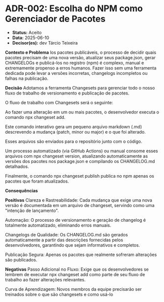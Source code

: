# ADR-002: Escolha do NPM como Gerenciador de Pacotes

- **Status:** Aceito
- **Data:** 2025-06-10
- **Decisor(es):** dev Tárcio Teixeira

**Contexto e Problema**
los pacotes publicáveis, o processo de decidir quais pacotes precisam de uma nova versão, atualizar seus package.json, gerar CHANGELOGs e publicá-los no registro (npm) é complexo, manual e extremamente propenso a erros humanos. Fazer isso sem uma ferramenta dedicada pode levar a versões incorretas, changelogs incompletos ou falhas na publicação.

**Decisão**
Adotamos a ferramenta Changesets para gerenciar todo o nosso fluxo de trabalho de versionamento e publicação de pacotes.

O fluxo de trabalho com Changesets será o seguinte:

Ao fazer uma alteração em um ou mais pacotes, o desenvolvedor executa o comando npx changeset add.

Este comando interativo gera um pequeno arquivo markdown (.md) descrevendo a mudança (patch, minor ou major) e o que foi alterado.

Esses arquivos são enviados para o repositório junto com o código.

Um processo automatizado (via GitHub Actions) ou manual consome esses arquivos com npx changeset version, atualizando automaticamente as versões dos pacotes nos package.json e compilando os CHANGELOG.md detalhados.

Finalmente, o comando npx changeset publish publica no npm apenas os pacotes que foram atualizados.

**Consequências**

**Positivas**
Clareza e Rastreabilidade: Cada mudança que exige uma nova versão é documentada em um arquivo de changeset, servindo como uma "intenção de lançamento".

Automação: O processo de versionamento e geração de changelog é totalmente automatizado, eliminando erros manuais.

Changelogs de Qualidade: Os CHANGELOG.md são gerados automaticamente a partir das descrições fornecidas pelos desenvolvedores, garantindo que sejam informativos e completos.

Publicação Segura: Apenas os pacotes que realmente sofreram alterações são publicados.

**Negativas**
Passo Adicional no Fluxo: Exige que os desenvolvedores se lembrem de executar npx changeset add como parte de seu fluxo de trabalho ao fazer alterações relevantes.

Curva de Aprendizagem: Novos membros da equipe precisarão ser treinados sobre o que são changesets e como usá-lo
